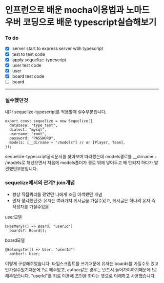 # 인프런으로 배운 mocha이용법과 노마드 우버 코딩으로 배운 typescript실습해보기

### To do

- [x] server start to express server wtih typescript
- [x] test to test code
- [x] apply sequelize-typescript
- [x] user test code
- [x] user
- [x] board test code
- [ ] board

---

### 실수했던것

내가 sequelize-typescript를 적용할때 실수부분입니다.

```
export const sequelize = new Sequelize({
  database: "type_test",
  dialect: "mysql",
  username: "root",
  password: "PASSWORD",
  models: [__dirname + "/models"] // or [Player, Team],
});
```

sequelize-typescript공식문서를 찾아보며 따라했는데 models경로를 \_\_dirname + /models로 해놨으면서
처음에 models폴더가 경로 밖에 넣어두고 왜 안되지 하다가 발견했던부분입니다.

### sequelize에서의 관계? join개념

- 항상 직접쿼리를 짰었던 나에게 조금 어색했던 개념
- 먼저 생각했던것: 유저는 여러가지 게시글을 가질수있고, 게시글은 하나의 유저 즉 작성자를 가질수있음

user모델

```
@HasMany(() => Board, "userId")
  boards?: Board[];
```

board모델

```
@BelongsTo(() => User, "userId")
  author!: User;
```

이렇게 구성해주었습니다. 타입스크립트를 쓰기때문에 유저는 boards를 가질수도 있고 안가질수있기때문에 ?로 해주었고,
author같은 경우는 반드시 들어가야하기때문에 !로 해주었습니다.
"userId"를 키로 이용해 조인을 한다는 뜻으로 이해하고 사용했습니다.
